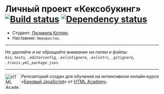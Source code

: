 # Личный проект «Кексобукинг» [![Build status][travis-image]][travis-url] [![Dependency status][dependency-image]][dependency-url]

* Студент: [Людмила Котляр](https://up.htmlacademy.ru/javascript/8/user/42764).
* Наставник: `Неизвестно`.

---

_Не удаляйте и не обращайте внимание на папки и файлы:_<br>
_`bin`, `tests`, `.editorconfig`, `.eslintignore`, `.eslintrc`, `.gitignore`, `.travis.yml`, `package.json`._

---

<a href="https://htmlacademy.ru/intensive/javascript"><img align="left" width="50" height="50" title="HTML Academy" src="https://up.htmlacademy.ru/static/img/intensive/javascript/logo-for-github.svg"></a>

Репозиторий создан для обучения на интенсивном онлайн‑курсе «[Базовый JavaScript](https://htmlacademy.ru/intensive/javascript)» от [HTML Academy](https://htmlacademy.ru).

[travis-image]: https://travis-ci.org/htmlacademy-javascript/42764-keksobooking.svg?branch=master
[travis-url]: https://travis-ci.org/htmlacademy-javascript/42764-keksobooking
[dependency-image]: https://david-dm.org/htmlacademy-javascript/42764-keksobooking.svg?style=flat-square
[dependency-url]: https://david-dm.org/htmlacademy-javascript/42764-keksobooking

